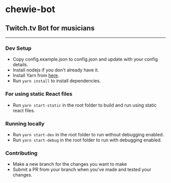 # chewie-bot

## Twitch.tv Bot for musicians

---

### Dev Setup

- Copy config.example.json to config.json and update with your config details.
- Install nodejs if you don't already have it.
- Install Yarn from [here](https://yarnpkg.com/en/docs/install#windows-stable).
- Run `yarn install` to install dependencies.

### For using static React files

- Run `yarn start-static` in the root folder to build and run using static react files.

### Running locally

- Run `yarn start-dev` in the root folder to run without debugging enabled.
- Run `yarn start-debug` in the root folder to run with debugging enabled.

### Contributing

- Make a new branch for the changes you want to make
- Submit a PR from your branch when you've made and tested your changes.

